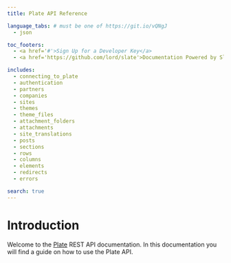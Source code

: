 ```yaml
---
title: Plate API Reference

language_tabs: # must be one of https://git.io/vQNgJ
  - json

toc_footers:
  - <a href='#'>Sign Up for a Developer Key</a>
  - <a href='https://github.com/lord/slate'>Documentation Powered by Slate</a>

includes:
  - connecting_to_plate
  - authentication
  - partners
  - companies
  - sites
  - themes
  - theme_files
  - attachment_folders
  - attachments
  - site_translations
  - posts
  - sections
  - rows
  - columns
  - elements
  - redirects
  - errors

search: true
---
```


# Introduction

Welcome to the [Plate](https://www.getplate.com) REST API documentation. In this
documentation you will find a guide on how to use the Plate API.

